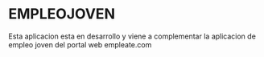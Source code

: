 <h1>EMPLEOJOVEN</h1>
<p>Esta aplicacion esta en desarrollo y viene a complementar la aplicacion de empleo joven del portal web empleate.com</p>